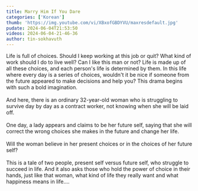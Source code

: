 ```yaml
---
title: Marry Him If You Dare
categories: ['Korean']
thumb: 'https://img.youtube.com/vi/XBxofGBDYVU/maxresdefault.jpg'
pudate: 2024-06-04T21:53:50
videos: 2024-06-04-21-46-36
author: tin-sokhavuth
---
```

Life is full of choices. Should I keep working at this job or quit?
What kind of work should I do to live well? Can I like this man or not?
Life is made up of all these choices, and each person's life is determined by them. In this life where every day is a series of choices, wouldn't it be nice if someone from the future appeared to make decisions and help you? This drama begins with such a bold imagination. 
<br/><br/>
And here, there is an ordinary 32-year-old woman who is struggling to survive day by day as a contract worker, not knowing when she will be laid off. 
<br/><br/>
One day, a lady appears and claims to be her future self, saying that she will correct the wrong choices she makes in the future and change her life.
<br/><br/>
Will the woman believe in her present choices or in the choices of her future self? 
<br/><br/>
This is a tale of two people, present self versus future self, who struggle to succeed in life. And it also asks those who hold the power of choice in their hands, just like that woman, what kind of life they really want and what happiness means in life….